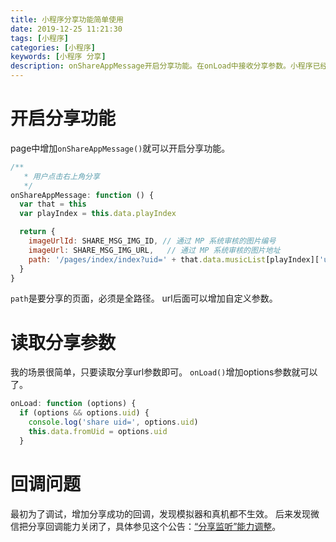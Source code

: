 ```yaml
---
title: 小程序分享功能简单使用
date: 2019-12-25 11:21:30
tags: [小程序]
categories: [小程序]
keywords: [小程序 分享]
description: onShareAppMessage开启分享功能。在onLoad中接收分享参数。小程序已经关闭分享监听。
---
```


# 开启分享功能

page中增加`onShareAppMessage()`就可以开启分享功能。
<!-- more -->
```js
/**
   * 用户点击右上角分享
   */
onShareAppMessage: function () {  
  var that = this
  var playIndex = this.data.playIndex

  return {
    imageUrlId: SHARE_MSG_IMG_ID, // 通过 MP 系统审核的图片编号
    imageUrl: SHARE_MSG_IMG_URL,   // 通过 MP 系统审核的图片地址
    path: '/pages/index/index?uid=' + that.data.musicList[playIndex]['uid']
  }
}
```

`path`是要分享的页面，必须是全路径。
url后面可以增加自定义参数。

# 读取分享参数

我的场景很简单，只要读取分享url参数即可。
`onLoad()`增加options参数就可以了。
```js
onLoad: function (options) {
  if (options && options.uid) {
    console.log('share uid=', options.uid)
    this.data.fromUid = options.uid
  }
```

# 回调问题

最初为了调试，增加分享成功的回调，发现模拟器和真机都不生效。
后来发现微信把分享回调能力关闭了，具体参见这个公告：[“分享监听”能力调整](https://developers.weixin.qq.com/community/develop/doc/0000447a5b431807af57249a551408)。



